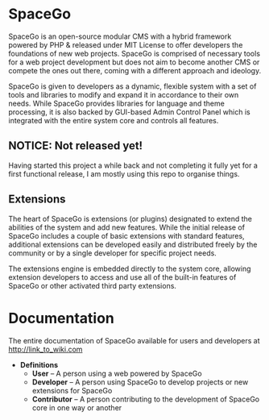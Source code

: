 # SpaceGo
SpaceGo is an open-source modular CMS with a hybrid framework powered by PHP & released under MIT License to offer developers the foundations of new web projects. SpaceGo is comprised of necessary tools for a web project development but does not aim to become another CMS or compete the ones out there, coming with a different approach and ideology.

SpaceGo is given to developers as a dynamic, flexible system with a set of tools and libraries to modify and expand it in accordance to their own needs. While SpaceGo provides libraries for language and theme processing, it is also backed by GUI-based Admin Control Panel which is integrated with the entire system core and controls all features.

## NOTICE: Not released yet!
Having started this project a while back and not completing it fully yet for a first functional release, I am mostly using this repo to organise things.

## Extensions
The heart of SpaceGo is extensions (or plugins) designated to extend the abilities of the system and add new features. While the initial release of SpaceGo includes a couple of basic extensions with standard features, additional extensions can be developed easily and distributed freely by the community or by a single developer for specific project needs.

The extensions engine is embedded directly to the system core, allowing extension developers to access and use all of the built-in features of SpaceGo or other activated third party extensions.

# Documentation
The entire documentation of SpaceGo available for users and developers at http://link_to_wiki.com

* **Definitions**
  * **User** – A person using a web powered by SpaceGo
  * **Developer** – A person using SpaceGo to develop projects or new extensions for SpaceGo
  * **Contributor** – A person contributing to the development of SpaceGo core in one way or another

